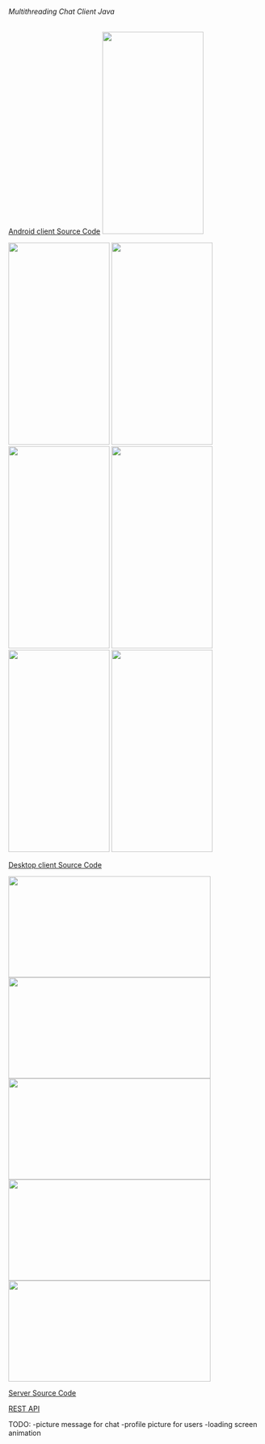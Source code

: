 ###### Multithreading Chat Client Java

[Android client Source Code](https://github.com/GherasimGeorgian/CodexMobile)
<img src="https://user-images.githubusercontent.com/63847951/180189604-93a55414-659e-4a18-998b-96d5ed6d66ac.png" width="200" height="400" />

<img src="https://user-images.githubusercontent.com/63847951/180190161-7ad103e1-2baa-4897-b699-20b309abf36c.jpg" width="200" height="400" />


<img src="https://user-images.githubusercontent.com/63847951/180190213-ff9d6599-5b8b-4cfd-9c53-24bdadc31066.png" width="200" height="400" />

<img src="https://user-images.githubusercontent.com/63847951/180190247-866bcf08-5704-46ea-ba3f-5dedc131772f.png" width="200" height="400" />

<img src="https://user-images.githubusercontent.com/63847951/180190329-82214cec-48b1-4ef4-9726-dc83ed955bd9.png" width="200" height="400" />

<img src="https://user-images.githubusercontent.com/63847951/294756379_582343443462562_5179871783008915824_n.png" width="200" height="400" />

<img src="https://user-images.githubusercontent.com/63847951/293189412_755968478782595_5140586285068600822_n.png" width="200" height="400" />


[Desktop client Source Code](https://github.com/GherasimGeorgian/codexprj/tree/master/DesktopClientCodex/src/main)

<img src="https://user-images.githubusercontent.com/63847951/180188462-e373bbf0-f9c8-4a66-8425-44766c7ea32b.JPG" width="400" height="200" />


<img src="https://user-images.githubusercontent.com/63847951/180188538-3bef6c95-7ea9-4461-8bd9-660b0b7b7d07.JPG" width="400" height="200" />

<img src="https://user-images.githubusercontent.com/63847951/180188585-48a10511-16fc-4e10-a2bb-0cc13df0a605.JPG" width="400" height="200" />


<img src="https://user-images.githubusercontent.com/63847951/180188661-375068d5-65f1-43bc-b2a5-7661e7a99a08.JPG" width="400" height="200" />


<img src="https://user-images.githubusercontent.com/63847951/180188720-7993543b-1e2c-4ccc-8f80-581f748da35f.JPG" width="400" height="200" />


[Server Source Code](https://github.com/GherasimGeorgian/codexprj/tree/master/ServerChatFX/src/main/java/chat)

[REST API](https://github.com/GherasimGeorgian/codexprj/tree/master/REST_Codex/src/main/java)

TODO:
-picture message for chat
-profile picture for users
-loading screen animation

